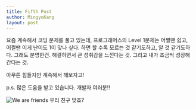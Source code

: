 ```yaml
---
title: Fifth Post
author: MingyoKang
layout: post
---
```

요즘 계속해서 코딩 문제를 풀고 있는데,
프로그래머스의 Level 1문제는 어쩔땐 쉽고, 어쩔땐 이게 난이도 1이 맞나 싶다.
하면 할 수록 모르는 것 같기도하고, 알 것 같기도하다.
그래도 분명한건.
해결하면서 큰 성취감을 느낀다는 것.
그리고 내가 조금씩 성장해간다는 것.

아무튼 힘들지만 계속해서 해보자고!

p.s. 많은 도움을 받고 있습니다. 개발자 여러분!!

<p><span class="image left"><img src="{{ 'assets/images/casey.webp' | relative_url }}" alt="We are friends" /></span>
우리 친구 맞죠?</p>


